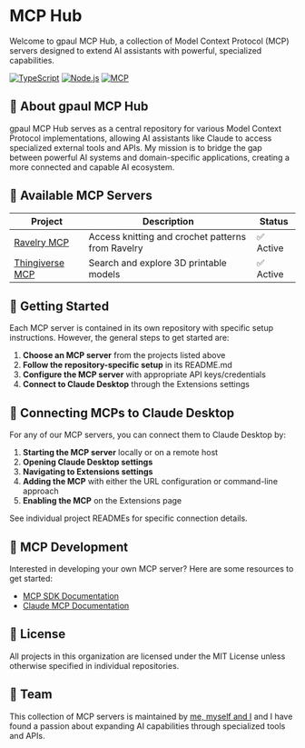 # MCP Hub

Welcome to gpaul MCP Hub, a collection of Model Context Protocol (MCP) servers designed to extend AI assistants with powerful, specialized capabilities.

[![TypeScript](https://img.shields.io/badge/TypeScript-007ACC?style=for-the-badge&logo=typescript&logoColor=white)](https://www.typescriptlang.org/)
[![Node.js](https://img.shields.io/badge/Node.js-339933?style=for-the-badge&logo=nodedotjs&logoColor=white)](https://nodejs.org/)
[![MCP](https://img.shields.io/badge/MCP-Ready-blue?style=for-the-badge)](https://www.anthropic.com/claude)

## 🌟 About gpaul MCP Hub

gpaul MCP Hub serves as a central repository for various Model Context Protocol implementations, allowing AI assistants like Claude to access specialized external tools and APIs. My mission is to bridge the gap between powerful AI systems and domain-specific applications, creating a more connected and capable AI ecosystem.

## 🔧 Available MCP Servers

| Project | Description | Status |
|---------|-------------|--------|
| [Ravelry MCP](https://github.com/gpaul-mcp/MCP_ravelry) | Access knitting and crochet patterns from Ravelry | ✅ Active |
| [Thingiverse MCP](https://github.com/gpaul-mcp/MCP_thingiverse) | Search and explore 3D printable models | ✅ Active |

## 🚀 Getting Started

Each MCP server is contained in its own repository with specific setup instructions. However, the general steps to get started are:

1. **Choose an MCP server** from the projects listed above
2. **Follow the repository-specific setup** in its README.md
3. **Configure the MCP server** with appropriate API keys/credentials
4. **Connect to Claude Desktop** through the Extensions settings

## 🔗 Connecting MCPs to Claude Desktop

For any of our MCP servers, you can connect them to Claude Desktop by:

1. **Starting the MCP server** locally or on a remote host
2. **Opening Claude Desktop settings**
3. **Navigating to Extensions settings**
4. **Adding the MCP** with either the URL configuration or command-line approach
5. **Enabling the MCP** on the Extensions page

See individual project READMEs for specific connection details.

## 🔬 MCP Development

Interested in developing your own MCP server? Here are some resources to get started:

- [MCP SDK Documentation](https://github.com/anthropics/anthropic-cookbook/tree/main/mcp)
- [Claude MCP Documentation](https://docs.anthropic.com/claude/docs/model-context-protocol-mcp)


## 📄 License

All projects in this organization are licensed under the MIT License unless otherwise specified in individual repositories.

## 👥 Team

This collection of MCP servers is maintained by [me, myself and I](https://github.com/gpaul-faldin) and I have found a passion about expanding AI capabilities through specialized tools and APIs.
